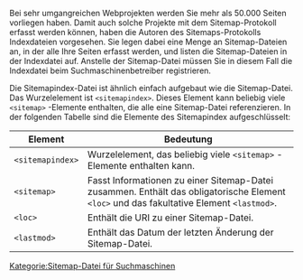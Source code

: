 
Bei sehr umgangreichen Webprojekten werden Sie mehr als 50.000 Seiten vorliegen haben. Damit auch solche Projekte mit dem Sitemap-Protokoll erfasst werden können, haben die Autoren des Sitemaps-Protokolls Indexdateien vorgesehen. Sie legen dabei eine Menge an Sitemap-Dateien an, in der alle Ihre Seiten erfasst werden, und listen die Sitemap-Dateien in der Indexdatei auf. Anstelle der Sitemap-Datei müssen Sie in diesem Fall die Indexdatei beim Suchmaschinenbetreiber registrieren.

Die Sitemapindex-Datei ist ähnlich einfach aufgebaut wie die Sitemap-Datei. Das Wurzelelement ist `<sitemapindex>`. Dieses Element kann beliebig viele `<sitemap>` -Elemente enthalten, die alle eine Sitemap-Datei referenzieren. In der folgenden Tabelle sind die Elemente des Sitemapindex aufgeschlüsselt:

|Element|Bedeutung|
| ----- | ------- |
|`<sitemapindex>`|Wurzelelement, das beliebig viele `<sitemap>` -Elemente enthalten kann.|
|`<sitemap>`|Fasst Informationen zu einer Sitemap-Datei zusammen. Enthält das obligatorische Element `<loc>` und das fakultative Element `<lastmod>`.|
|`<loc>`|Enthält die URI zu einer Sitemap-Datei.|
|`<lastmod>`|Enthält das Datum der letzten Änderung der Sitemap-Datei.|

[Kategorie:Sitemap-Datei für Suchmaschinen](../export_de/Kategorie:Sitemap-Datei_für_Suchmaschinen.md)

